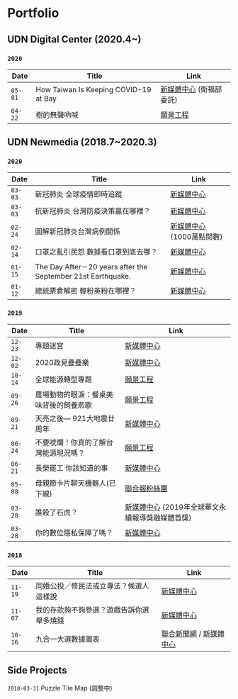 # Portfolio
## UDN Digital Center (2020.4~)

### `2020`

| Date | Title | Link |
|------|-------|------|
| `05-01` |How Taiwan Is Keeping COVID-19 at Bay | [新媒體中心](https://udn.com/newmedia/taiwan-keeps-covid-19-at-bay/) (衛福部委託)|
| `04-22` |樹的無聲吶喊 | [願景工程](https://udn.com/newmedia/2020/scream-of-trees/) |

## UDN Newmedia (2018.7~2020.3)

### `2020`

| Date | Title | Link |
|------|-------|------|
| `03-03` | 新冠肺炎 全球疫情即時追蹤 | [新媒體中心](https://udn.com/newmedia/2020/covid-19/) |
| `03-03` | 抗新冠肺炎 台灣防疫決策贏在哪裡？ | [新媒體中心](https://udn.com/newmedia/2020/covid-19-timeline/) |
| `02-24` | 圖解新冠肺炎台灣病例關係 | [新媒體中心](https://udn.com/newmedia/2020/covid-19-taiwan/)  (1000萬點閱數) |
| `02-14` | 口罩之亂引民怨 數據看口罩到底去哪？ | [新媒體中心](https://udn.com/newmedia/2020/nCoVmaskchaos/) |
| `01-15` | The Day After－20 years after the September 21st Earthquake. | [新媒體中心](https://udn.com/newmedia/921/en/) |
| `01-12` | 總統票倉解密 韓粉英粉在哪裡？ | [新媒體中心](https://udn.com/newmedia/election2020/vote/) |

### `2019`

| Date | Title | Link |
|------|-------|------|
| `12-23` | 專題迷宮 | [新媒體中心](https://udn.com/newmedia/2019/stories_review/) |
| `12-02` | 2020政見疊疊樂 | [新媒體中心](https://udn.com/newmedia/2019/votegame/) |
| `10-14` | 全球能源轉型專題 | [願景工程](https://udn.com/newmedia/2019/global_energy_transition/) |
| `09-26` | 農場動物的眼淚：餐桌美味背後的飼養悲歌 | [願景工程](https://udn.com/newmedia/2019/animal_welfare/) |
| `09-21` | 天亮之後— 921大地震廿周年 | [新媒體中心](https://udn.com/newmedia/921/) |
| `06-24` | 不要唬爛！你真的了解台灣能源現況嗎？ | [願景工程](https://udn.com/upf/newmedia/2019_data/energy/) |
| `06-21` | 長榮罷工 你該知道的事 | [新媒體中心](https://udn.com/upf/newmedia/2019_data/EVA_strike/) |
| `05-08` | 母親節卡片聊天機器人(已下線) | [聯合報粉絲團](https://www.facebook.com/udnplus/posts/1361882633964507) |
| `03-28` | 誰殺了石虎？ | [新媒體中心](https://udn.com/upf/newmedia/2019_data/leopardcat/)  (2019年全球華文永續報導獎融媒體首獎) |
| `03-28` | 你的數位隱私保障了嗎？ | [新媒體中心](https://udn.com/upf/newmedia/2019_data/digital_privacy/) |

### `2018`

| Date | Title | Link |
|------|-------|------|
| `11-19` | 同婚公投／修民法或立專法？候選人這樣說 | [新媒體中心](https://udn.com/upf/newmedia/2018_data/same_sex_marriage_referendum/) |
| `11-07` | 我的存款夠不夠參選？遊戲告訴你選舉多燒錢 | [新媒體中心](https://udn.com/upf/newmedia/2018_data/2018election/game1/) |
| `10-16` | 九合一大選數據圖表 | [聯合新聞網](https://udn.com/vote2018/graphics) / [新媒體中心](https://udn.com/upf/newmedia/2018_data/2018election/index.html) |

## Side Projects

>
`2018-03-31` Puzzle Tile Map (調整中)  
